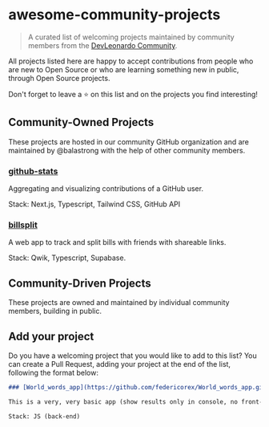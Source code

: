# awesome-community-projects

> A curated list of welcoming projects maintained by community members from the [DevLeonardo Community](https://github.com/DevLeonardoCommunity).

All projects listed here are happy to accept contributions from people who are new to Open Source or who are learning something new in public, through Open Source projects.

Don't forget to leave a ⭐️ on this list and on the projects you find interesting!

## Community-Owned Projects

These projects are hosted in our community GitHub organization and are maintained by @balastrong with the help of other community members.

### [github-stats](https://github.com/DevLeonardoCommunity/github-stats)

Aggregating and visualizing contributions of a GitHub user.

Stack: Next.js, Typescript, Tailwind CSS, GitHub API

### [billsplit](https://github.com/DevLeonardoCommunity/billsplit)

A web app to track and split bills with friends with shareable links.

Stack: Qwik, Typescript, Supabase.

## Community-Driven Projects

These projects are owned and maintained by individual community members, building in public.

<!-- Add your project above this line -->

## Add your project

Do you have a welcoming project that you would like to add to this list? You can create a Pull Request, adding your project at the end of the list, following the format below:

```markdown
### [World_words_app](https://github.com/federicorex/World_words_app.git) by @[federicorex](https://github.com/federicorex)

This is a very, very basic app (show results only in console, no front-end, very basic back-end). The goal of this project is born for my need to learn many words of diferent foreign languages (at the moment english and german) and help me to track my progress over the time to see if I get better on learning new words or not. It would be nice to integrate and develop this app with the community (I've only created this in his embrional form) and, of course, add new languages in order to make this app more complete to cover more languages as possible. Due to time lack I've only renamed the english part (before was in italian) and not the german (which has still italian variables and comments) so check only this one and let me know if can be a good idea to be develop in future with the community or not. Just to be honest I've taken the words from vocabeo (german part) and from various sites on the web (english part). Thanks.

Stack: JS (back-end)
```
